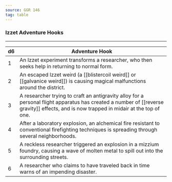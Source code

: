 ```yaml
---
source: GGR 146
tag: table
---
```


### Izzet Adventure Hooks
---
|d6|Adventure Hook|
|----|------------|
|1|An Izzet experiment transforms a researcher, who then seeks help in returning to normal form.|
|2|An escaped Izzet weird (a [[blistercoil weird]] or [[galvanice weird]]) is causing magical malfunctions around the district.|
|3|A researcher trying to craft an antigravity alloy for a personal flight apparatus has created a number of [[reverse gravity]] effects, and is now trapped in midair at the top of one.|
|4|After a laboratory explosion, an alchemical fire resistant to conventional firefighting techniques is spreading through several neighborhoods.|
|5|A reckless researcher triggered an explosion in a mizzium foundry, causing a wave of molten metal to spill out into the surrounding streets.|
|6|A researcher who claims to have traveled back in time warns of an impending disaster.|
